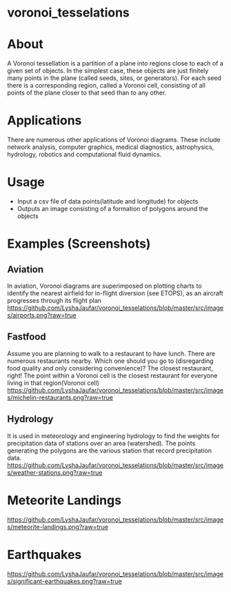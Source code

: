 # voronoi_tesselations
# About
A Voronoi tessellation is a partition of a plane into regions close to each of a given set of objects. In the simplest case, these objects are just finitely many points in the plane (called seeds, sites, or generators). For each seed there is a corresponding region, called a Voronoi cell, consisting of all points of the plane closer to that seed than to any other.

# Applications
There are numerous other applications of Voronoi diagrams. These include network analysis, computer graphics, medical diagnostics, astrophysics, hydrology, robotics and computational fluid dynamics.

# Usage
* Input a csv file of data points(latitude and longitude) for objects
* Outputs an image consisting of a formation of polygons around the objects

# Examples (Screenshots)
## Aviation
In aviation, Voronoi diagrams are superimposed on plotting charts to identify the nearest airfield for in-flight diversion (see ETOPS), as an aircraft progresses through its flight plan
https://github.com/LyshaJaufar/voronoi_tesselations/blob/master/src/images/airports.png?raw=true

## Fastfood
Assume you are planning to walk to a restaurant to have lunch. There are numerous restaurants nearby. Which one should you go to (disregarding food quality and only considering convenience)? The closest restaurant, right!
The point within a Voronoi cell is the closest restaurant for everyone living in that region(Voronoi cell)
https://github.com/LyshaJaufar/voronoi_tesselations/blob/master/src/images/michelin-restaurants.png?raw=true

## Hydrology
It is used in meteorology and engineering hydrology to find the weights for precipitation data of stations over an area (watershed). The points generating the polygons are the various station that record precipitation data. 
https://github.com/LyshaJaufar/voronoi_tesselations/blob/master/src/images/weather-stations.png?raw=true

# Meteorite Landings
https://github.com/LyshaJaufar/voronoi_tesselations/blob/master/src/images/meteorite-landings.png?raw=true

# Earthquakes
https://github.com/LyshaJaufar/voronoi_tesselations/blob/master/src/images/significant-earthquakes.png?raw=true
